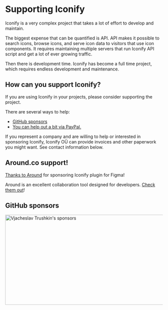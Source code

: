 <script setup>
import around from '/assets/images/around-logo.svg?raw'
</script>

# Supporting Iconify
Iconify is a very complex project that takes a lot of effort to develop and maintain.

The biggest expense that can be quantified is API. API makes it possible to search icons, browse icons, and serve icon data to visitors that use icon components. It requires maintaining multiple servers that run Iconify API script and get a lot of ever growing traffic.

Then there is development time. Iconify has become a full time project, which requires endless development and maintenance.

## How can you support Iconify?

If you are using Iconify in your projects, please consider supporting the project.

There are several ways to help:
<ul>
    <li li-entry>
        <span class="li-icon i-logos:github-icon?mask"></span>
        <a href="https://github.com/sponsors/cyberalien" target="_blank" rel="noreferrer">GitHub sponsors</a>
    </li>
    <li li-entry>
        <span class="li-icon i-entypo-social:paypal"></span>
        <a target="_blank" rel="noreferrer" href="https://twitter.com/slava_trushkin">You can help out a bit via PayPal.</a>
    </li>
</ul>

If you represent a company and are willing to help or interested in sponsoring Iconify, Iconify OÜ can provide invoices and other paperwork you might want. See contact information below.

## Around.co support!

<div class="inline-block h-51px">
    <a href="https://around.co/?utm_source=iconify&amp;utm_medium=partnership" 
       target="_blank" rel="noreferrer" aria-label="Around.co" v-html="around" />
</div>

Thanks to [Around](https://around.co/?utm_source=iconify&utm_medium=partnership) for sponsoring Iconify plugin for Figma!

Around is an excellent collaboration tool designed for developers. [Check them out](https://around.co/?utm_source=iconify&utm_medium=partnership)!

## GitHub sponsors

<div grid="~ cols-1" w-full text-center mt-10>
    <div class="flex flex-col">
      <a href="https://github.com/sponsors/cyberalien" target="_blank" rel="noopener noreferrer">
        <img
          crossorigin="anonymous"
          inline-block
          width="800" height="288"
          class="resizable-img"
          loading="lazy"
          src="https://cyberalien.github.io/static/sponsors.svg"
          alt="Vjacheslav Trushkin's sponsors"
        >
      </a>
    </div>
</div>

<ContactInfo />
